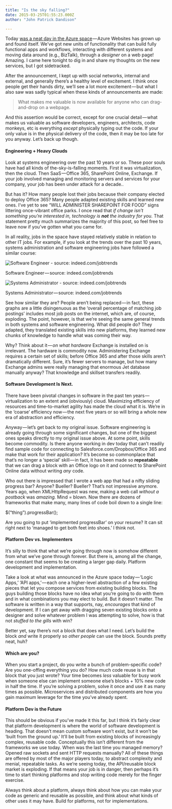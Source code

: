 ```yaml
---
title: "Is the sky falling?"
date: 2015-03-25T01:55:23.000Z
author: "John Patrick Dandison"

---
```


Today [was a neat day in the Azure space](http://weblogs.asp.net/scottgu/announcing-the-new-azure-app-service) — Azure Websites has grown up and found itself. We’ve got new units of functionality that can build fully functional apps and workflows, interacting with different systems and moving data around (e.g., BizTalk), through a _designer_ on a web page! Amazing. I came here tonight to dig in and share my thoughts on the new services, but I got sidetracked.

After the announcement, I kept up with social networks, internal and external, and generally there’s a healthy level of excitement. I think once people get their hands dirty, we’ll see a lot more excitement — but what I also saw was sadly typical when these kinds of announcements are made:
> What makes me valuable is now available for anyone who can drag-and-drop on a webpage.

And this assertion would be correct, except for one crucial detail — what makes us valuable as software developers, engineers, architects, code monkeys, etc is everything _except_ physically typing out the code. If your only value is in the physical delivery of the code, then it may be too late for you anyway. Let’s back up though.

#### Engineering + Heavy Clouds

Look at systems engineering over the past 10 years or so. These poor souls have had all kinds of the-sky-is-falling moments. First it was virtualization, then the cloud. Then SaaS — Office 365, SharePoint Online, Exchange. If your job involved managing and monitoring servers and services for your company, your job has been under attack for a decade..

But has it? How many people lost their jobs because their company elected to deploy Office 365? Many people adapted existing skills and learned new ones. I’ve yet to see “WILL ADMINISTER SHAREPOINT FOR FOOD” signs littering once-vibrant office parks. I once read that _if change isn’t something you’re interested in, technology is_ **_not_** _the industry for you._ That statement pretty much summarizes the majority of this post, so feel free to leave now if you’ve gotten what you came for.

In all reality, jobs in the space have stayed relatively stable in relation to other IT jobs. For example, if you look at the trends over the past 10 years, systems administration and software engineering jobs have followed a similar course:




![Software Engineer - source: indeed.com/jobtrends](http://jpd.ms/wp-content/uploads/2015/03/sengineer.png)

Software Engineer — source: indeed.com/jobtrends





![Systems Administrator - source: indeed.com/jobtrends](http://jpd.ms/wp-content/uploads/2015/03/admin.png)

Systems Administrator — source: indeed.com/jobtrends



See how similar they are? People aren’t being replaced — in fact, these graphs are a little disingenuous as the ‘overall percentage of matching job postings’ includes most job posts on the internet, which are, of course, exploding. The point, however, is that we’re seeing the same general trends in both systems and software engineering. What did people do? They adapted, they translated existing skills into new platforms, they learned new chunks of knowledge to handle what was coming their way.

Why? Think about it — _on what hardware_ Exchange is installed on is irrelevant. The hardware is commodity now. Administering Exchange requires a certain set of skills; before Office 365 and after those skills aren’t dramatically different. Sure, it’s fewer servers to manage, but how many Exchange admins were really managing that enormous Jet database manually anyway? That knowledge and skillset transfers readily.

#### Software Development Is Next.

There have been pivotal changes in software in the past ten years — virtualization to an extent and (obviously) cloud. Maximizing efficiency of resources and time-to-market agility has made the cloud what it is. We’re in the ‘coarse’ efficiency now — the next five years or so will bring a whole new era of abstraction and efficiency.

Anyway — let’s get back to my original issue. Software engineering is already going through some significant changes, but one of the biggest ones speaks directly to my original issue above. At some point, skills become commodity. Is there anyone working in dev today that can’t readily find sample code for connecting to Salesforce.com/Dropbox/Office 365 and make that work for their application? It’s become so commonplace that that’s no longer a ‘special’ skill — in fact, it has been made so **repeatable** that we can drag a block with an Office logo on it and connect to SharePoint Online data without writing _any_ code.

Who out there is impressed that I wrote a web app that had a nifty sliding progress bar? Anyone? Bueller? Bueller? That’s not impressive anymore. Years ago, when XMLHttpRequest was new, making a web call _without a postback_ was _amazing._ Mind = blown. Now there are dozens of frameworks that make many, many lines of code boil down to a single line:

$(“thing”).progressBar();

Are you going to put ‘implemented progressBar’ on your resume? It can sit right next to ‘managed to get both feet into shoes.’ I think not.

#### Platform Dev vs. Implementers

It’s silly to think that what we’re going through now is somehow different from what we’ve gone through forever. But there is, among all the change, one constant that seems to be creating a larger gap daily. Platform development and implementation.

Take a look at what was announced in the Azure space today — ‘Logic Apps,’ ‘API apps,’ — each one a higher-level abstraction of a few existing pieces that let you compose services from existing building blocks. The guys building those blocks have no idea what you’re going to do with them and in what combinations you may elect to build. But it doesn’t matter. The software is written in a way that supports, nay, _encourages_ that kind of development. If I can get away with dragging seven existing blocks onto a designer and solve whatever problem I was attempting to solve, how is that not _stuffed to the gills_ with win?

Better yet, say there’s not a block that does what I need. Let’s build the block _and_ write it properly so _other people_ can use the block. Sounds pretty neat, huh?

#### Which are you?

When you start a project, do you write a bunch of problem-specific code? Are you one-offing everything you do? How much code reuse is in that block that you just wrote? Your time becomes _less_ valuable for busy work when someone else can implement someone else’s blocks + 10% new code in half the time. If you’re solving a problem, solve it once and use it as many times as possible. Microservices and distributed components are how you gain maximum leverage for the time you’ve already spent.

#### Platform Dev is the Future

This should be obvious if you’ve made it this far, but I think it’s fairly clear that platform development is where the world of software development is heading. That doesn’t mean custom software won’t exist, but it won’t be ‘built from the ground up.’ It’ll be built from existing blocks of increasingly complex, reusable code. Conceptually this isn’t different from the frameworks we use today. When was the last time you managed memory? Opened raw sockets and sent HTTP requests manually? All of these things are offered by most of the major players today, to abstract complexity and menial, repeatable tasks. As we’re seeing today, the API/reusable block market is exploding. If that means your job is in danger, then perhaps it’s time to start thinking platforms and stop writing code merely for the finger exercise.

Always think about a platform, always think about how you can make your code as generic and reusable as possible, and think about what kinds of other uses it may have. Build for platforms, not for implementations.
